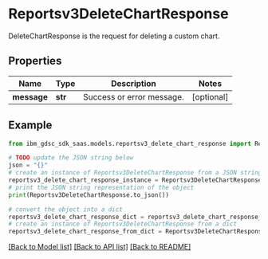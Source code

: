 # Reportsv3DeleteChartResponse

DeleteChartResponse is the request for deleting a custom chart.

## Properties

Name | Type | Description | Notes
------------ | ------------- | ------------- | -------------
**message** | **str** | Success or error message. | [optional] 

## Example

```python
from ibm_gdsc_sdk_saas.models.reportsv3_delete_chart_response import Reportsv3DeleteChartResponse

# TODO update the JSON string below
json = "{}"
# create an instance of Reportsv3DeleteChartResponse from a JSON string
reportsv3_delete_chart_response_instance = Reportsv3DeleteChartResponse.from_json(json)
# print the JSON string representation of the object
print(Reportsv3DeleteChartResponse.to_json())

# convert the object into a dict
reportsv3_delete_chart_response_dict = reportsv3_delete_chart_response_instance.to_dict()
# create an instance of Reportsv3DeleteChartResponse from a dict
reportsv3_delete_chart_response_from_dict = Reportsv3DeleteChartResponse.from_dict(reportsv3_delete_chart_response_dict)
```
[[Back to Model list]](../README.md#documentation-for-models) [[Back to API list]](../README.md#documentation-for-api-endpoints) [[Back to README]](../README.md)


